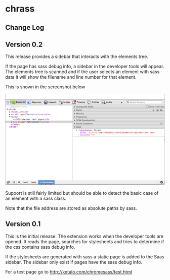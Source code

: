 chrass
======

Change Log
----------

## Version 0.2
This release provides a sidebar that interacts with the elements tree.

If the page has sass debug info, a sidebar in the developer tools will appear.
The elements tree is scanned and if the user selects an element with sass data
it will show the filename and line number for that element.

This is shown in the screenshot below

![Screenshot](https://github.com/hzlf/chrass/raw/master/docs/version0_2.png)

Support is still fairly limited but should be able to detect the basic case of an element with a sass class.

Note that the file address are stored as absolute paths by sass.

## Version 0.1
This is the initial release. The extension works when the developer tools are opened. It reads the page, searches for stylesheets and tries to determine if the css contains sass debug info.

If the stylesheets are generated with sass a static page is added to the Saas sidebar. The sidebar only exist if pages have the sass debug info.

For a test page go to http://ketalo.com/chromesass/test.html
